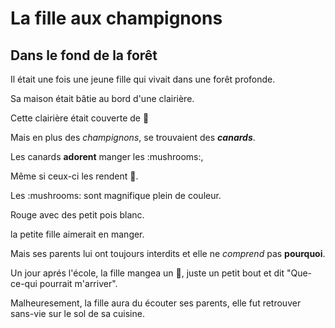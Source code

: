 # La fille aux champignons

## Dans le fond de la forêt

Il était une fois une jeune fille qui vivait dans une forêt profonde.

Sa maison était bâtie au bord d'une clairière.

Cette clairière était couverte de :mushroom:


Mais en plus des *champignons*, se trouvaient des ***canards***.

Les canards **adorent** manger les :mushrooms:,

Même si ceux-ci les rendent :vomiting_face:.


Les :mushrooms: sont magnifique plein de couleur.

Rouge avec des petit pois blanc.

la petite fille aimerait en manger.


Mais ses parents lui ont toujours interdits et elle ne *comprend* pas **pourquoi**.

Un jour aprés l'école, la fille mangea un :mushroom:, juste un petit bout et dit "Que-ce-qui pourrait m'arriver".

Malheuresement, la fille aura du écouter ses parents, elle fut retrouver sans-vie sur le sol de sa cuisine.


